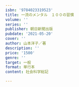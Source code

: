 ```yaml
---
isbn: '9784023319523'
title: 一流のメンタル　１００の習慣
volume: ''
series: ''
publisher: 朝日新聞出版
pubdate: '2021-05-20'
cover: ''
author: 山本洋子／著
description: ''
price: '1500'
genre: ''
target: 一般
format: 単行本
content: 社会科学総記

---
```

